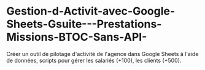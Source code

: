 # Gestion-d-Activit-avec-Google-Sheets-Gsuite---Prestations-Missions-BTOC-Sans-API-
Créer un outil de pilotage d'activité de l'agence dans Google Sheets à l'aide de données, scripts pour gérer les salariés (+100), les clients (+500).
